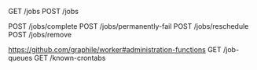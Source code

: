 GET /jobs
POST /jobs

POST /jobs/complete
POST /jobs/permanently-fail
POST /jobs/reschedule
POST /jobs/remove

https://github.com/graphile/worker#administration-functions
GET /job-queues
GET /known-crontabs




